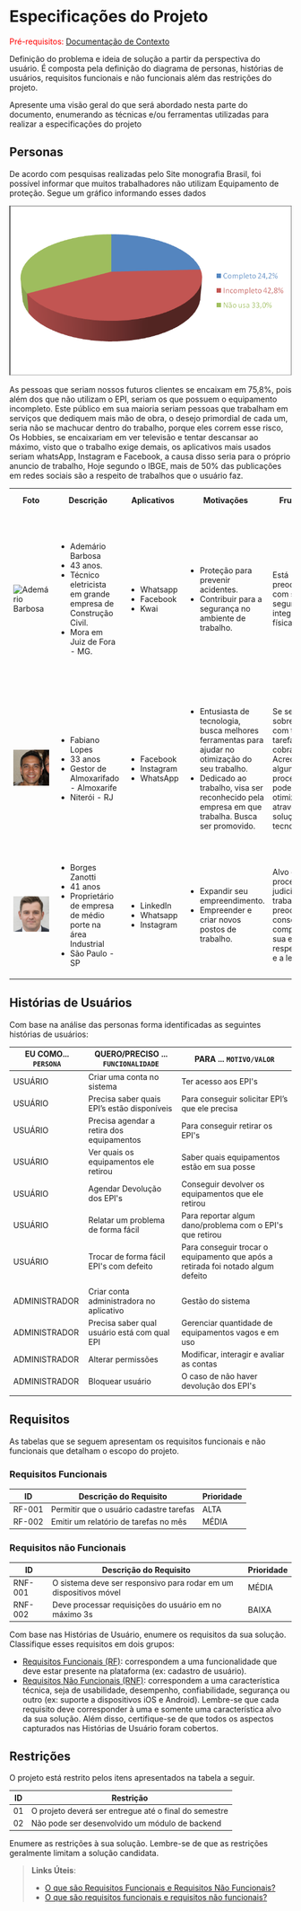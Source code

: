 # Especificações do Projeto

<span style="color:red">Pré-requisitos: <a href="1-Documentação de Contexto.md"> Documentação de Contexto</a></span>

Definição do problema e ideia de solução a partir da perspectiva do usuário. É composta pela definição do  diagrama de personas, histórias de usuários, requisitos funcionais e não funcionais além das restrições do projeto.

Apresente uma visão geral do que será abordado nesta parte do documento, enumerando as técnicas e/ou ferramentas utilizadas para realizar a especificações do projeto

## Personas

De acordo com pesquisas realizadas pelo Site monografia Brasil, foi possível informar que muitos trabalhadores não utilizam Equipamento de proteção. Segue um gráfico informando esses dados

<img src="../docs/img/figura.png"/>

As pessoas que seriam nossos futuros clientes se encaixam em 75,8%, pois além dos que não utilizam o EPI, seriam os que possuem o equipamento incompleto. 
Este público em sua maioria seriam pessoas que trabalham em serviços que dediquem mais mão de obra, o desejo primordial de cada um, seria não se machucar dentro do trabalho, porque eles correm esse risco, Os Hobbies, se encaixariam em ver televisão e tentar descansar ao máximo, visto que o trabalho exige demais, os aplicativos mais usados seriam whatsApp, Instagram e Facebook, a causa disso seria para o próprio anuncio de trabalho, Hoje segundo o IBGE, mais de 50% das publicações em redes sociais são a respeito de trabalhos que o usuário faz.

<table>
  <tr>
    <th>Foto</th>
    <th>Descrição</th>
    <th>Aplicativos</th>
    <th>Motivações</th>
    <th>Frustrações</th>
    <th>Hobbies, História</th>
  </tr>
  <tr>
    <td><img title="Ademário Barbosa" src="../docs/img/Ademário Barbosa.jpg"/></td>
    <td>
      <ul>
        <li>Ademário Barbosa</li>
        <li>43 anos.</li>
        <li>Técnico eletricista em grande empresa de Construção Civil.</li>
        <li>Mora em Juiz de Fora - MG.</li>
      </ul>
    </td>
    <td>
      <ul>
        <li>Whatsapp</li>
        <li>Facebook</li>
        <li>Kwai</li>
      </ul>
    </td>
    <td>
      <ul>
        <li>Proteção para prevenir acidentes.</li>
        <li>Contribuir para a segurança no ambiente de trabalho.</li>
      </ul>
    </td>
    <td>
        Está preocupado com sua segurança e integridade física.
    </td>
    <td>
        Nasceu em Juiz de Fora - MG técnico em Elétrica predial com mais de 15 anos de experiência, é casado e têm dois filhos de 12 e 14 anos. Nas horas vagas adora passear com seus filhos em shoppings e parques, pratica pesca.
    </td>
  </tr>
  <tr>
    <td><img title="Fabiano Lopes" src="../docs/img/Fabiano Lopes.jpg"/>
    </td>
    <td>
      <ul>
        <li>Fabiano Lopes</li>
        <li>33 anos</li>
        <li>Gestor de Almoxarifado - Almoxarife</li>
        <li>Niterói - RJ</li>
      </ul>
    </td>
    <td>
      <ul>
        <li>Facebook</li>
        <li>Instagram</li>
        <li>WhatsApp</li>
      </ul>
    </td>
    <td>
      <ul>
        <li>Entusiasta de tecnologia, busca melhores ferramentas para ajudar no otimização do seu trabalho.</li>
        <li>Dedicado ao trabalho, visa ser reconhecido pela empresa em que trabalha. Busca ser promovido.</li>
      </ul>
    </td>
    <td>
        Se sente sobrecarregado com tantas tarefas e cobranças. Acredita que alguns processos podem ser otimizados através de soluções tecnológicas.</td>
    <td>
       Graduando de Administração pela UFF, 5 anos de experiência como almoxarife. Faz cursos intensivos online para se manter atualizado como Informática, Excel e Gestão de Estoque. 
    </td>
  </tr>
  <tr>
    <td><img title="Borges Zanotti" src="../docs/img/Borges Zanoti.jpg"/></td>
    <td>
      <ul>
        <li>Borges Zanotti</li>
        <li>41 anos</li>
        <li>Proprietário de empresa de médio porte na área Industrial</li>
        <li>São Paulo - SP</li>
      </ul>
    </td>
    <td>
      <ul>
        <li>LinkedIn</li>
        <li>Whatsapp</li>
        <li>Instagram</li>
      </ul>
    </td>
    <td>
      <ul>
        <li>Expandir seu empreendimento.</li>
        <li>Empreender e criar novos postos de trabalho. </li>
      </ul>
    </td>
    <td>
        Alvo de processos judicias na vara trabalhista, está preocupado em conseguir comprovar que sua empresa respeita a NR6 e a legislação.
    </td>
    <td>
        Formado em Engenharia pela USP. Sempre atendo as inovações do mercado e em busca de novas tecnologias. É casado, gosta de viajar com sua esposa.
    </td>
  </tr>
</table>

## Histórias de Usuários

Com base na análise das personas forma identificadas as seguintes histórias de usuários:
<!-- |Usuário do sistema  | Registrar minhas tarefas           | Não esquecer de fazê-las               |
|Administrador       | Alterar permissões                 | Permitir que possam administrar contas | -->

|EU COMO... `PERSONA`| QUERO/PRECISO ... `FUNCIONALIDADE` |PARA ... `MOTIVO/VALOR`                 |
|--------------------|------------------------------------|----------------------------------------|
| USUÁRIO | Criar uma conta no sistema | Ter acesso aos EPI's |
| USUÁRIO | Precisa saber quais EPI’s estão disponíveis | Para conseguir solicitar EPI’s que ele precisa |
| USUÁRIO | Precisa agendar a retira dos equipamentos | Para conseguir retirar os EPI's |
| USUÁRIO | Ver quais os equipamentos ele retirou  | Saber quais equipamentos estão em sua posse |
| USUÁRIO | Agendar Devolução dos EPI's | Conseguir devolver os equipamentos que ele retirou |
| USUÁRIO | Relatar um problema de forma fácil | Para reportar algum dano/problema com o EPI's que retirou |
| USUÁRIO | Trocar de forma fácil EPI's com defeito | Para conseguir trocar o equipamento que após a retirada foi notado algum defeito |
|  |  |  |
| ADMINISTRADOR | Criar conta administradora no aplicativo | Gestão do sistema |
| ADMINISTRADOR | Precisa saber qual usuário está com qual EPI | Gerenciar quantidade de equipamentos vagos e em uso |
| ADMINISTRADOR | Alterar permissões | Modificar, interagir e avaliar as contas |
| ADMINISTRADOR | Bloquear usuário | O caso de não haver devolução dos EPI's |
|  |  |  |



<!-- Apresente aqui as histórias de usuário que são relevantes para o projeto de sua solução. As Histórias de Usuário consistem em uma ferramenta poderosa para a compreensão e elicitação dos requisitos funcionais e não funcionais da sua aplicação. Se possível, agrupe as histórias de usuário por contexto, para facilitar consultas recorrentes à essa parte do documento.

> **Links Úteis**:
> - [Histórias de usuários com exemplos e template](https://www.atlassian.com/br/agile/project-management/user-stories)
> - [Como escrever boas histórias de usuário (User Stories)](https://medium.com/vertice/como-escrever-boas-users-stories-hist%C3%B3rias-de-usu%C3%A1rios-b29c75043fac)
> - [User Stories: requisitos que humanos entendem](https://www.luiztools.com.br/post/user-stories-descricao-de-requisitos-que-humanos-entendem/)
> - [Histórias de Usuários: mais exemplos](https://www.reqview.com/doc/user-stories-example.html)
> - [9 Common User Story Mistakes](https://airfocus.com/blog/user-story-mistakes/) -->

## Requisitos

As tabelas que se seguem apresentam os requisitos funcionais e não funcionais que detalham o escopo do projeto.

### Requisitos Funcionais

|ID    | Descrição do Requisito  | Prioridade |
|------|-----------------------------------------|----|
|RF-001| Permitir que o usuário cadastre tarefas | ALTA | 
|RF-002| Emitir um relatório de tarefas no mês   | MÉDIA |


### Requisitos não Funcionais

|ID     | Descrição do Requisito  |Prioridade |
|-------|-------------------------|----|
|RNF-001| O sistema deve ser responsivo para rodar em um dispositivos móvel | MÉDIA | 
|RNF-002| Deve processar requisições do usuário em no máximo 3s |  BAIXA | 

Com base nas Histórias de Usuário, enumere os requisitos da sua solução. Classifique esses requisitos em dois grupos:

- [Requisitos Funcionais
 (RF)](https://pt.wikipedia.org/wiki/Requisito_funcional):
 correspondem a uma funcionalidade que deve estar presente na
  plataforma (ex: cadastro de usuário).
- [Requisitos Não Funcionais
  (RNF)](https://pt.wikipedia.org/wiki/Requisito_n%C3%A3o_funcional):
  correspondem a uma característica técnica, seja de usabilidade,
  desempenho, confiabilidade, segurança ou outro (ex: suporte a
  dispositivos iOS e Android).
Lembre-se que cada requisito deve corresponder à uma e somente uma
característica alvo da sua solução. Além disso, certifique-se de que
todos os aspectos capturados nas Histórias de Usuário foram cobertos.

## Restrições

O projeto está restrito pelos itens apresentados na tabela a seguir.

|ID| Restrição                                             |
|--|-------------------------------------------------------|
|01| O projeto deverá ser entregue até o final do semestre |
|02| Não pode ser desenvolvido um módulo de backend        |


Enumere as restrições à sua solução. Lembre-se de que as restrições geralmente limitam a solução candidata.

> **Links Úteis**:
> - [O que são Requisitos Funcionais e Requisitos Não Funcionais?](https://codificar.com.br/requisitos-funcionais-nao-funcionais/)
> - [O que são requisitos funcionais e requisitos não funcionais?](https://analisederequisitos.com.br/requisitos-funcionais-e-requisitos-nao-funcionais-o-que-sao/)
